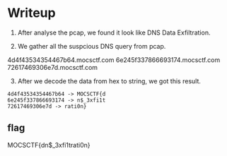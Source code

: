 # Writeup
1. After analyse the pcap, we found it look like DNS Data Exfiltration.

2. We gather all the suspcious DNS query from pcap.

4d4f43534354467b64.mocsctf.com
6e245f337866693174.mocsctf.com
72617469306e7d.mocsctf.com

3. After we decode the data from hex to string, we got this result.
```
4d4f43534354467b64 -> MOCSCTF{d
6e245f337866693174 -> n$_3xfi1t
72617469306e7d -> rati0n}
```

## flag
MOCSCTF{dn$_3xfi1trati0n}
